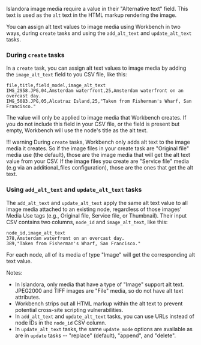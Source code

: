 Islandora image media require a value in their "Alternative text" field. This text is used as the `alt` text in the HTML markup rendering the image.

You can assign alt text values to image media using Workbench in two ways, during `create` tasks and using the `add_alt_text` and `update_alt_text` tasks.

###  During `create` tasks

In a `create` task, you can assign alt text values to image media by adding the `image_alt_text` field to you CSV file, like this:

```text
file,title,field_model,image_alt_text
IMG_2958.JPG,04,Amsterdam waterfront,25,Amsterdam waterfront on an overcast day.
IMG_5083.JPG,05,Alcatraz Island,25,"Taken from Fisherman's Wharf, San Francisco."
```

The value will only be applied to image media that Workbench creates. If you do not include this field in your CSV file, or the field is present but empty, Workbench will use the node's title as the alt text.

!!! warning
    During `create` tasks, Workbench only adds alt text to the image media it creates. So if the image files in your create task are "Original file" media use (the default), those are the image media that will get the alt text value from your CSV. If the image files you create are "Service file" media (e.g via an additional_files configuration), those are the ones that get the alt text.

###  Using `add_alt_text` and `update_alt_text` tasks

The `add_alt_text` and `update_alt_text` apply the same alt text value to all image media attached to an existing node, regardless of those images' Media Use tags (e.g., Original file, Service file, or Thumbnail). Their input CSV contains two columns, `node_id` and `image_alt_text`, like this:

```text
node_id,image_alt_text
378,Amsterdam waterfront on an overcast day.
389,"Taken from Fisherman's Wharf, San Francisco."
```

For each node, all of its media of type "Image" will get the corresponding alt text value.

Notes:

* In Islandora, only media that have a type of "Image" support alt text. JPEG2000 and TIFF images are "File" media, so do not have alt text attributes.
* Workbench strips out all HTML markup within the alt text to prevent potential cross-site scripting vulnerabilities.
* In `add_alt_text` and `update_alt_text` tasks, you can use URLs instead of node IDs in the `node_id` CSV column.
* In `update_alt_text` tasks, the same `update_mode` options are available as are in `update` tasks -- "replace" (default), "append", and "delete".